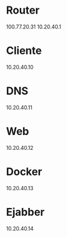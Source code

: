 # Router
100.77.20.31
10.20.40.1

# Cliente
10.20.40.10

# DNS
10.20.40.11

# Web
10.20.40.12

# Docker
10.20.40.13

# Ejabber
10.20.40.14

